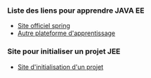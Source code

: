 ### Liste des liens pour apprendre JAVA EE

* [Site officiel spring](https://spring.io/guides)
* [Autre plateforme d'apprentissage](https://baeldung.com)

### Site pour initialiser un projet JEE

* [Site d'initialisation d'un projet](https://start.spring.io)